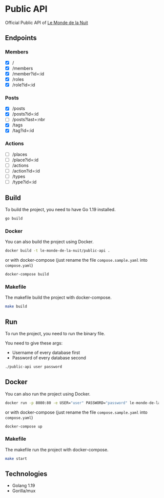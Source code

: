 # Public API

Official Public API of [Le Monde de la Nuit](https://discord.gg/9KCJuEYUx2)

## Endpoints

### Members
- [x] /
- [x] /members
- [x] /member?id=:id
- [x] /roles
- [x] /role?id=:id
### Posts
- [x] /posts
- [x] /posts?id=:id
- [ ] /posts?last=:nbr
- [x] /tags
- [x] /tag?id=:id
### Actions
- [ ] /places
- [ ] /place?id=:id
- [ ] /actions
- [ ] /action?id=:id
- [ ] /types
- [ ] /type?id=:id

## Build

To build the project, you need to have Go 1.19 installed.

```bash
go build
```

### Docker

You can also build the project using Docker.

```bash
docker build -t le-monde-de-la-nuit/public-api .
```

or with docker-compose (just rename the file `compose.sample.yaml` into `compose.yaml`)

```bash
docker-compose build
```

### Makefile

The makefile build the project with docker-compose.

```bash
make build
```

## Run

To run the project, you need to run the binary file.

You need to give these args:
- Username of every database first
- Password of every database second

```bash
./public-api user password
```

## Docker

You can also run the project using Docker.

```bash
docker run -p 8080:80 -e USER="user" PASSWORD="password" le-monde-de-la-nuit/public-api
```
or with docker-compose (just rename the file `compose.sample.yaml` into `compose.yaml`)
```bash
docker-compose up
```

### Makefile

The makefile run the project with docker-compose.

```bash
make start
```


## Technologies

- Golang 1.19
- Gorilla/mux
